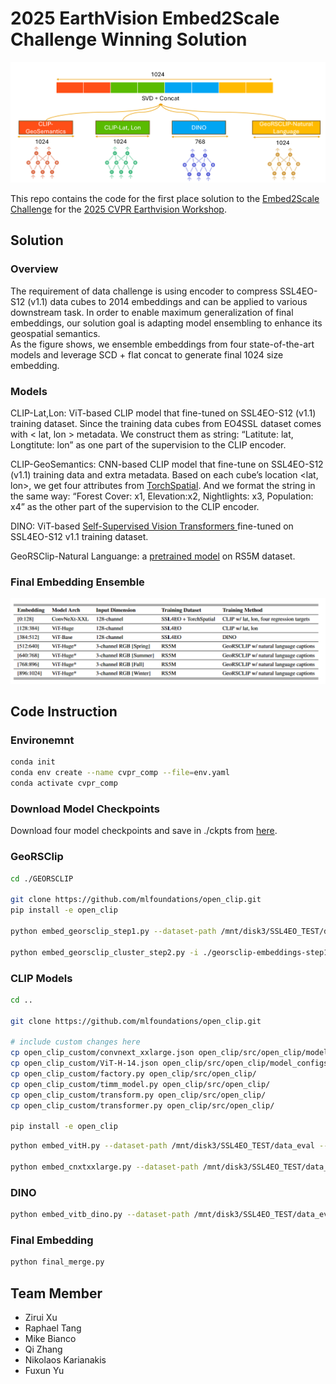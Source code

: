 # 2025 EarthVision Embed2Scale Challenge Winning Solution

![alt text](images/overview.png)

This repo contains the code for the first place solution to the [Embed2Scale Challenge](https://eval.ai/web/challenges/challenge-page/2465/overview) for the [2025 CVPR Earthvision Workshop](https://www.grss-ieee.org/events/earthvision-2025/?tab=challenge).

## Solution

### Overview
The requirement of data challenge is using encoder to compress SSL4EO-S12 (v1.1) data cubes to 2014 embeddings and can be applied to various downstream task. In order to enable maximum generalization of final embeddings, our solution goal is adapting model ensembling to enhance its geospatial semantics.  
As the figure shows, we ensemble embeddings from four state-of-the-art models and leverage SCD + flat concat to generate final 1024 size embedding.  

### Models

CLIP-Lat,Lon: ViT-based CLIP model that fine-tuned on SSL4EO-S12 (v1.1) training dataset. Since the training data cubes from EO4SSL dataset comes with < lat, lon > metadata. We construct them as string: “Latitute: lat, Longtitute: lon” as one part of the supervision to the CLIP encoder.

CLIP-GeoSemantics: CNN-based CLIP model that fine-tune on SSL4EO-S12 (v1.1) training data and extra metadata. Based on each cube’s location <lat, lon>, we get four attributes from [TorchSpatial](https://github.com/seai-lab/TorchSpatial). And we format the string in the same way: “Forest Cover: x1, Elevation:x2, Nightlights: x3, Population: x4” as the other part of the supervision to the CLIP encoder.

DINO: ViT-based [Self-Supervised Vision Transformers ](https://github.com/facebookresearch/dino) fine-tuned on SSL4EO-S12 v1.1 training dataset.

GeoRSClip-Natural Languange: a [pretrained model](https://github.com/om-ai-lab/RS5M) on RS5M dataset. 


### Final Embedding Ensemble
![alt text](images/ensemble.png)

## Code Instruction

### Environemnt
```bash
conda init
conda env create --name cvpr_comp --file=env.yaml
conda activate cvpr_comp
```
### Download Model Checkpoints

Download four model checkpoints and save in ./ckpts from [here](https://huggingface.co/mrxiaoyuer/earthvision2025_winning_solution/tree/main). 

### GeoRSClip
```bash 
cd ./GEORSCLIP

git clone https://github.com/mlfoundations/open_clip.git
pip install -e open_clip

python embed_georsclip_step1.py --dataset-path /mnt/disk3/SSL4EO_TEST/data_eval --ckpt-path ../ckpts/RS5M_ViT-H-14.pt ##Update all "--dataset-path" and "--ckpt-path" in the run.sh to be absolute paths on your local machine.

python embed_georsclip_cluster_step2.py -i ./georsclip-embeddings-step1.pt -d /mnt/disk3/SSL4EO_TEST/data_eval -o ../submissions/georsclip_submission_512.csv
```
### CLIP Models
```bash 
cd ..

git clone https://github.com/mlfoundations/open_clip.git

# include custom changes here
cp open_clip_custom/convnext_xxlarge.json open_clip/src/open_clip/model_configs/
cp open_clip_custom/ViT-H-14.json open_clip/src/open_clip/model_configs/
cp open_clip_custom/factory.py open_clip/src/open_clip/
cp open_clip_custom/timm_model.py open_clip/src/open_clip/
cp open_clip_custom/transform.py open_clip/src/open_clip/
cp open_clip_custom/transformer.py open_clip/src/open_clip/

pip install -e open_clip
```

```bash
python embed_vitH.py --dataset-path /mnt/disk3/SSL4EO_TEST/data_eval --ckpt-path ./ckpts/epoch_25.pt -o ./submissions/embeddings_clip_VITH_256_E25.csv

python embed_cnxtxxlarge.py --dataset-path /mnt/disk3/SSL4EO_TEST/data_eval --ckpt-path ./ckpts/epoch_22.pt -o ./submissions/embeddings_clip_convnext_xxlarge_256_ftregress_e22.csv
```
### DINO
```bash
python embed_vitb_dino.py --dataset-path /mnt/disk3/SSL4EO_TEST/data_eval --ckpt-path ./ckpts/checkpoint0030.pth -o ./submissions/embedding_vit_base_finetune_epoch0030.csv
```

### Final Embedding
```bash
python final_merge.py
```
## Team Member
- Zirui Xu
- Raphael Tang 
- Mike Bianco
- Qi Zhang
- Nikolaos Karianakis
- Fuxun Yu

